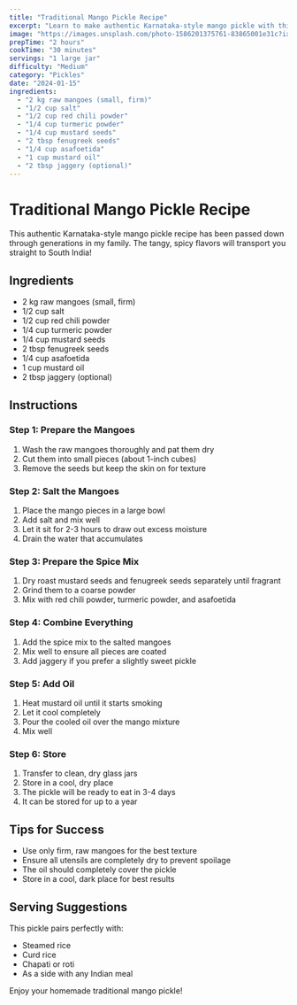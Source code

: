 ```yaml
---
title: "Traditional Mango Pickle Recipe"
excerpt: "Learn to make authentic Karnataka-style mango pickle with this traditional recipe passed down through generations."
image: "https://images.unsplash.com/photo-1586201375761-83865001e31c?ixlib=rb-4.0.3&auto=format&fit=crop&w=800&q=80"
prepTime: "2 hours"
cookTime: "30 minutes"
servings: "1 large jar"
difficulty: "Medium"
category: "Pickles"
date: "2024-01-15"
ingredients:
  - "2 kg raw mangoes (small, firm)"
  - "1/2 cup salt"
  - "1/2 cup red chili powder"
  - "1/4 cup turmeric powder"
  - "1/4 cup mustard seeds"
  - "2 tbsp fenugreek seeds"
  - "1/4 cup asafoetida"
  - "1 cup mustard oil"
  - "2 tbsp jaggery (optional)"
---
```


# Traditional Mango Pickle Recipe

This authentic Karnataka-style mango pickle recipe has been passed down through generations in my family. The tangy, spicy flavors will transport you straight to South India!

## Ingredients

- 2 kg raw mangoes (small, firm)
- 1/2 cup salt
- 1/2 cup red chili powder
- 1/4 cup turmeric powder
- 1/4 cup mustard seeds
- 2 tbsp fenugreek seeds
- 1/4 cup asafoetida
- 1 cup mustard oil
- 2 tbsp jaggery (optional)

## Instructions

### Step 1: Prepare the Mangoes
1. Wash the raw mangoes thoroughly and pat them dry
2. Cut them into small pieces (about 1-inch cubes)
3. Remove the seeds but keep the skin on for texture

### Step 2: Salt the Mangoes
1. Place the mango pieces in a large bowl
2. Add salt and mix well
3. Let it sit for 2-3 hours to draw out excess moisture
4. Drain the water that accumulates

### Step 3: Prepare the Spice Mix
1. Dry roast mustard seeds and fenugreek seeds separately until fragrant
2. Grind them to a coarse powder
3. Mix with red chili powder, turmeric powder, and asafoetida

### Step 4: Combine Everything
1. Add the spice mix to the salted mangoes
2. Mix well to ensure all pieces are coated
3. Add jaggery if you prefer a slightly sweet pickle

### Step 5: Add Oil
1. Heat mustard oil until it starts smoking
2. Let it cool completely
3. Pour the cooled oil over the mango mixture
4. Mix well

### Step 6: Store
1. Transfer to clean, dry glass jars
2. Store in a cool, dry place
3. The pickle will be ready to eat in 3-4 days
4. It can be stored for up to a year

## Tips for Success

- Use only firm, raw mangoes for the best texture
- Ensure all utensils are completely dry to prevent spoilage
- The oil should completely cover the pickle
- Store in a cool, dark place for best results

## Serving Suggestions

This pickle pairs perfectly with:
- Steamed rice
- Curd rice
- Chapati or roti
- As a side with any Indian meal

Enjoy your homemade traditional mango pickle!
